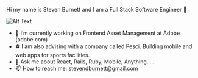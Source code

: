 Hi my name is Steven Burnett and I am a Full Stack Software Engineer 👋

![Alt Text](https://miro.medium.com/max/1400/0*s0y645F7RlrJQ3Nh.gif)


- 🔭 I’m currently working on Frontend Asset Management at Adobe (adobe.com)
- ⚽ I am also advising with a company called Pesci.  Building mobile and web apps for sports facilities.
- 💬 Ask me about React, Rails, Ruby, Mobile, Anything.....
- 📫 How to reach me: stevendburnett@gmail.com
